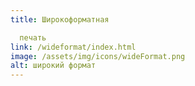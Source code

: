 ```yaml
---
title: Широкоформатная

  печать
link: /wideformat/index.html
image: /assets/img/icons/wideFormat.png
alt: широкий формат
---
```

